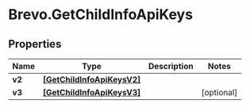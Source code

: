 # Brevo.GetChildInfoApiKeys

## Properties
Name | Type | Description | Notes
------------ | ------------- | ------------- | -------------
**v2** | [**[GetChildInfoApiKeysV2]**](GetChildInfoApiKeysV2.md) |  | 
**v3** | [**[GetChildInfoApiKeysV3]**](GetChildInfoApiKeysV3.md) |  | [optional] 


